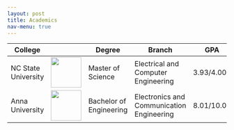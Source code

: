 ```yaml
---
layout: post
title: Academics
nav-menu: true
---
```

<div>

<div class="table-wrapper">
	<table>
		<thead>
			<tr>
				<th>College</th>
				<th></th>
				<th>Degree</th>
				<th>Branch</th>
				<th>GPA</th>
			</tr>
		</thead>
		<tbody>
			<tr>
				<td>NC State University</td>
				<td style="vertical-align:bottom;horizontal-align:left"><img src="{% link assets/images/nc_state.png %}" height=70 width=70></td>
				<td>Master of Science</td>
				<td>Electrical and Computer Engineering</td>
				<td>3.93/4.00</td>
			</tr>
			<tr>
				<td>Anna University</td>
				<td style="vertical-align:bottom;horizontal-align:left"><img src="{% link assets/images/anna.png %}" height=70 width=70></td>
				<td>Bachelor of Engineering</td>
				<td>Electronics and Communication Engineering</td>
				<td>8.01/10.00</td>
			</tr>
		</tbody>
	</table>
</div>
</div>